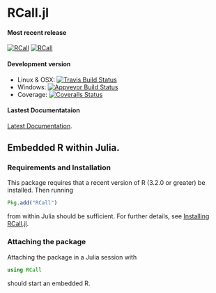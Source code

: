 # RCall.jl

#### Most recent release
[![RCall](http://pkg.julialang.org/badges/RCall_0.4.svg)](http://pkg.julialang.org/?pkg=RCall&ver=0.4)
[![RCall](http://pkg.julialang.org/badges/RCall_0.5.svg)](http://pkg.julialang.org/?pkg=RCall&ver=0.5)

#### Development version
* Linux & OSX: [![Travis Build Status](https://travis-ci.org/JuliaStats/RCall.jl.svg?branch=master)](https://travis-ci.org/JuliaStats/RCall.jl)
* Windows: [![Appveyor Build Status](https://ci.appveyor.com/api/projects/status/y3kxma63apcig150/branch/master?svg=true)](https://ci.appveyor.com/project/simonbyrne/rcall-jl)
* Coverage: [![Coveralls Status](https://coveralls.io/repos/JuliaStats/RCall.jl/badge.svg?branch=master&service=github)](https://coveralls.io/github/JuliaStats/RCall.jl?branch=master)

#### Lastest Documentataion

[Latest Documentation](http://juliastats.github.io/RCall.jl/).
 
## Embedded R within Julia.

### Requirements and Installation

This package requires that a recent version of R (3.2.0 or greater) be installed. Then running
```julia
Pkg.add("RCall")
```
from within Julia should be sufficient. For further details, see [Installing RCall.jl](http://juliastats.github.io/RCall.jl/installation/).

### Attaching the package
Attaching the package in a Julia session with
```julia
using RCall
```
should start an embedded R.
